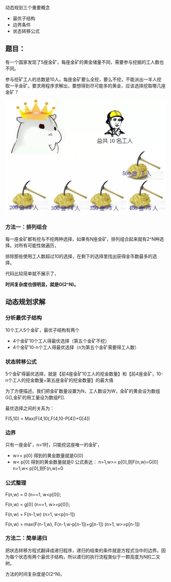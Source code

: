 动态规划三个重要概念
* 最优子结构
* 边界条件
* 状态转移公式

## 题目：

有一个国家发现了5座金矿，每座金矿的黄金储量不同，需要参与挖掘的工人数也不同。

参与挖矿工人的总数是10人。每座金矿要么全挖，要么不挖，不能派出一半人挖取一半金矿。要求用程序求解出，要想得到尽可能多的黄金，应该选择挖取哪几座金矿？

![Image text](img/1587531013.jpg)

### 方法一：排列组合

每一座金矿都有挖与不挖两种选择，如果有N座金矿，排列组合起来就有2^N种选择。对所有可能性做遍历，

排除那些使用工人数超过10的选择，在剩下的选择里找出获得金币数最多的选择。

代码比较简单就不展示了，

**时间复杂度也很明显，就是O(2^N)。**

## 动态规划求解

### 分析最优子结构

10个工人5个金矿，最优子结构有两个
* 4个金矿10个工人得最优选择（第五个金矿不挖）
* 4个金矿10-n个工人得最优选择（n为第五个金矿需要得工人数）

### 状态转移公式

5个金矿得最优选择，就是【前4座金矿10工人的挖金数量】和【前4座金矿，10-n个工人的挖金数量+第五座金矿的挖金数量】的最大值

为了方便描述，我们把金矿数量设置为N，工人数设为W，金矿的黄金设为数组G[],金矿的用工量设为数组P[].

最优选择之间的关系为：

F(5,10) = Max(F(4,10),F(4,10-P[4])+G[4])

### 边界

只有一座金矿，n=1时，只能挖这座唯一的金矿，
 * w>= p[0] 得到的黄金数量就是G[0]
 * w<  p[0] 得到的黄金数量就是0
 公式表达： 
 n=1,w>= p[0],则F(n,w)=G[0]
 n=1,w<  p[0],则F(n,w)=0
 
 ### 公式整理
 
 F(n,w) = 0    (n==1, w<p[0]);
 
 F(n,w) = g[0]     (n==1, w>=p[0]);
 
 F(n,w) = F(n-1,w)    (n>1, w<p[n-1])  
 
 F(n,w) = max(F(n-1,w),  F(n-1,w-p[n-1])+g[n-1])    (n>1, w>=p[n-1])
 
 ### 方法二：简单递归
 
 把状态转移方程式翻译成递归程序，递归的结束的条件就是方程式当中的边界。因为每个状态有两个最优子结构，所以递归的执行流程类似于一颗高度为N的二叉树。
 
 方法的时间复杂度是O(2^N)。